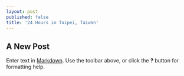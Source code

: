 ```yaml
---
layout: post
published: false
title: '24 Hours in Taipei, Taiwan'
---
```

## A New Post

Enter text in [Markdown](http://daringfireball.net/projects/markdown/). Use the toolbar above, or click the **?** button for formatting help.
